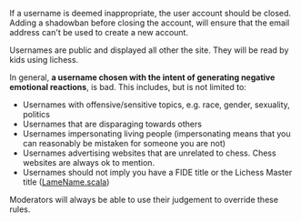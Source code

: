 If a username is deemed inappropriate, the user account should be closed. Adding a shadowban before closing the account, will ensure that the email address can't be used to create a new account.

Usernames are public and displayed all other the site. They will be read by kids using lichess.

In general, **a username chosen with the intent of generating negative emotional reactions**, is bad. This includes, but is not limited to:

* Usernames with offensive/sensitive topics, e.g. race, gender, sexuality, politics
* Usernames that are disparaging towards others
* Usernames impersonating living people (impersonating means that you can reasonably be mistaken for someone you are not)
* Usernames advertising websites that are unrelated to chess. Chess websites are always ok to mention.
* Usernames should not imply you have a FIDE title or the Lichess Master title ([LameName.scala](https://github.com/ornicar/lila/blob/master/modules/common/src/main/LameName.scala))

Moderators will always be able to use their judgement to override these rules.